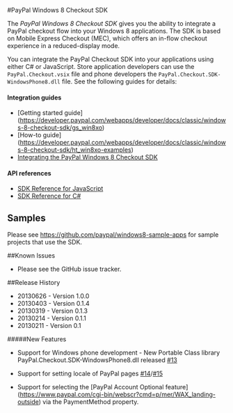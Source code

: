 #PayPal Windows 8 Checkout SDK


The *PayPal Windows 8 Checkout SDK* gives you the ability to integrate a PayPal checkout
flow into your Windows 8 applications. The SDK is based on Mobile Express Checkout (MEC),
which offers an in-flow checkout experience in a reduced-display mode.

You can integrate the PayPal Checkout SDK into your applications using either C# or JavaScript. Store application developers can use the `PayPal.Checkout.vsix` file and phone developers the `PayPal.Checkout.SDK-WindowsPhone8.dll` file. See the following guides for details:

#### Integration guides

* [Getting started guide] (https://developer.paypal.com/webapps/developer/docs/classic/windows-8-checkout-sdk/gs_win8xo)
* [How-to guide] (https://developer.paypal.com/webapps/developer/docs/classic/windows-8-checkout-sdk/ht_win8xo-examples)
* [Integrating the PayPal Windows 8 Checkout SDK](http://paypal.github.com/Windows8SDK/)

#### API references

* [SDK Reference for JavaScript](http://paypal.github.com/Windows8SDK/javascript.html)
* [SDK Reference for C#](http://paypal.github.com/Windows8SDK/csharp.html)

## Samples

Please see https://github.com/paypal/windows8-sample-apps for sample projects that use the SDK.

##Known Issues

* Please see the GitHub issue tracker.

##Release History

- 20130626 - Version 1.0.0
- 20130403 - Version 0.1.4
- 20130319 - Version 0.1.3
- 20130214 - Version 0.1.1
- 20130211 - Version 0.1


#####New Features

- Support for Windows phone development - New Portable Class library PayPal.Checkout.SDK-WindowsPhone8.dll released [#13](https://github.com/paypal/Windows8SDK/issues/13)

- Support for setting locale of PayPal pages  [#14](https://github.com/paypal/Windows8SDK/issues/14)/[#15](https://github.com/paypal/Windows8SDK/issues/15)

- Support for selecting the [PayPal Account Optional feature] (https://www.paypal.com/cgi-bin/webscr?cmd=p/mer/WAX_landing-outside) via the PaymentMethod property.




